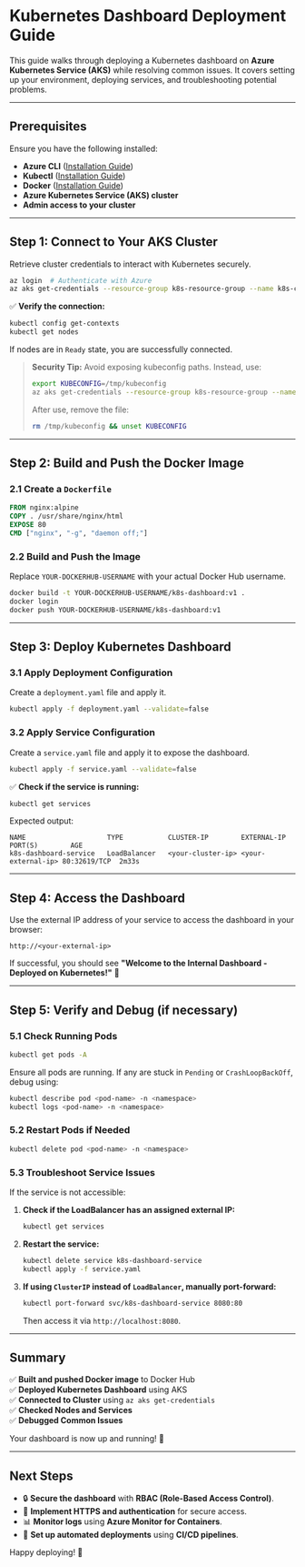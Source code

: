 # Kubernetes Dashboard Deployment Guide

This guide walks through deploying a Kubernetes dashboard on **Azure Kubernetes Service (AKS)** while resolving common issues. It covers setting up your environment, deploying services, and troubleshooting potential problems.

---

## **Prerequisites**

Ensure you have the following installed:

- **Azure CLI** ([Installation Guide](https://docs.microsoft.com/en-us/cli/azure/install-azure-cli))  
- **Kubectl** ([Installation Guide](https://kubernetes.io/docs/tasks/tools/install-kubectl/))  
- **Docker** ([Installation Guide](https://docs.docker.com/get-docker/))  
- **Azure Kubernetes Service (AKS) cluster**  
- **Admin access to your cluster**  

---

## **Step 1: Connect to Your AKS Cluster**

Retrieve cluster credentials to interact with Kubernetes securely.

```sh
az login  # Authenticate with Azure
az aks get-credentials --resource-group k8s-resource-group --name k8s-cluster
```

✅ **Verify the connection:**

```sh
kubectl config get-contexts
kubectl get nodes
```

If nodes are in `Ready` state, you are successfully connected.

> **Security Tip:** Avoid exposing kubeconfig paths. Instead, use:
> ```sh
> export KUBECONFIG=/tmp/kubeconfig
> az aks get-credentials --resource-group k8s-resource-group --name k8s-cluster --file /tmp/kubeconfig
> ```
> After use, remove the file:
> ```sh
> rm /tmp/kubeconfig && unset KUBECONFIG
> ```

---

## **Step 2: Build and Push the Docker Image**

### **2.1 Create a `Dockerfile`**

```dockerfile
FROM nginx:alpine
COPY . /usr/share/nginx/html
EXPOSE 80
CMD ["nginx", "-g", "daemon off;"]
```

### **2.2 Build and Push the Image**

Replace `YOUR-DOCKERHUB-USERNAME` with your actual Docker Hub username.

```sh
docker build -t YOUR-DOCKERHUB-USERNAME/k8s-dashboard:v1 .
docker login
docker push YOUR-DOCKERHUB-USERNAME/k8s-dashboard:v1
```

---

## **Step 3: Deploy Kubernetes Dashboard**

### **3.1 Apply Deployment Configuration**

Create a `deployment.yaml` file and apply it.

```sh
kubectl apply -f deployment.yaml --validate=false
```

### **3.2 Apply Service Configuration**

Create a `service.yaml` file and apply it to expose the dashboard.

```sh
kubectl apply -f service.yaml --validate=false
```

✅ **Check if the service is running:**

```sh
kubectl get services
```

Expected output:

```
NAME                    TYPE           CLUSTER-IP        EXTERNAL-IP     PORT(S)        AGE
k8s-dashboard-service   LoadBalancer   <your-cluster-ip> <your-external-ip> 80:32619/TCP  2m33s
```

---

## **Step 4: Access the Dashboard**

Use the external IP address of your service to access the dashboard in your browser:

```
http://<your-external-ip>
```

If successful, you should see **"Welcome to the Internal Dashboard - Deployed on Kubernetes!"** 🎉

---

## **Step 5: Verify and Debug (if necessary)**

### **5.1 Check Running Pods**

```sh
kubectl get pods -A
```

Ensure all pods are running. If any are stuck in `Pending` or `CrashLoopBackOff`, debug using:

```sh
kubectl describe pod <pod-name> -n <namespace>
kubectl logs <pod-name> -n <namespace>
```

### **5.2 Restart Pods if Needed**

```sh
kubectl delete pod <pod-name> -n <namespace>
```

### **5.3 Troubleshoot Service Issues**

If the service is not accessible:

1. **Check if the LoadBalancer has an assigned external IP:**  
   ```sh
   kubectl get services
   ```
2. **Restart the service:**  
   ```sh
   kubectl delete service k8s-dashboard-service
   kubectl apply -f service.yaml
   ```
3. **If using `ClusterIP` instead of `LoadBalancer`, manually port-forward:**  
   ```sh
   kubectl port-forward svc/k8s-dashboard-service 8080:80
   ```  
   Then access it via `http://localhost:8080`.

---

## **Summary**

✅ **Built and pushed Docker image** to Docker Hub  
✅ **Deployed Kubernetes Dashboard** using AKS  
✅ **Connected to Cluster** using `az aks get-credentials`  
✅ **Checked Nodes and Services**  
✅ **Debugged Common Issues**  

Your dashboard is now up and running! 🎉

---

## **Next Steps**

- 🔒 **Secure the dashboard** with **RBAC (Role-Based Access Control)**.  
- 🔐 **Implement HTTPS and authentication** for secure access.  
- 📊 **Monitor logs** using **Azure Monitor for Containers**.  
- 🚀 **Set up automated deployments** using **CI/CD pipelines**.  

Happy deploying! 🚀
